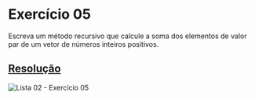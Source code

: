 # Exercício 05

Escreva um método recursivo que calcule a soma dos elementos de valor par de um vetor de números inteiros positivos.

## <a href="/codigo\Lista 02\Exercício 05\Program.cs">Resolução</a>

![Lista 02 - Exercício 05](/img/Lista%2002%20-%20Exerc%C3%ADcio%2005.png)